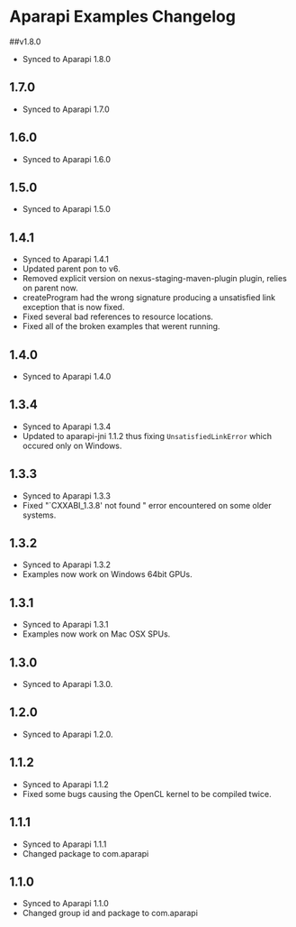 # Aparapi Examples Changelog

##v1.8.0

* Synced to Aparapi 1.8.0

## 1.7.0

* Synced to Aparapi 1.7.0

## 1.6.0

* Synced to Aparapi 1.6.0

## 1.5.0

* Synced to Aparapi 1.5.0


## 1.4.1

* Synced to Aparapi 1.4.1
* Updated parent pon to v6.
* Removed explicit version on nexus-staging-maven-plugin plugin, relies on parent now.
* createProgram had the wrong signature producing a unsatisfied link exception that is now fixed.
* Fixed several bad references to resource locations.
* Fixed all of the broken examples that werent running.

## 1.4.0

* Synced to Aparapi 1.4.0

## 1.3.4

* Synced to Aparapi 1.3.4
* Updated to aparapi-jni 1.1.2 thus fixing `UnsatisfiedLinkError` which occured only on Windows.

## 1.3.3

* Synced to Aparapi 1.3.3
* Fixed "`CXXABI_1.3.8' not found " error encountered on some older systems.

## 1.3.2

* Synced to Aparapi 1.3.2
* Examples now work on Windows 64bit GPUs.

## 1.3.1

* Synced to Aparapi 1.3.1
* Examples now work on Mac OSX SPUs.

## 1.3.0

* Synced to Aparapi 1.3.0.

## 1.2.0

* Synced to Aparapi 1.2.0.

## 1.1.2

* Synced to Aparapi 1.1.2
* Fixed some bugs causing the OpenCL kernel to be compiled twice.

## 1.1.1

* Synced to Aparapi 1.1.1
* Changed package to com.aparapi

## 1.1.0

* Synced to Aparapi 1.1.0
* Changed group id and package to com.aparapi
